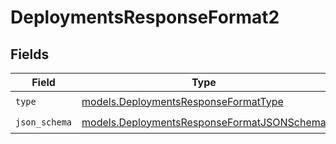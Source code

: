 # DeploymentsResponseFormat2


## Fields

| Field                                                                                          | Type                                                                                           | Required                                                                                       | Description                                                                                    |
| ---------------------------------------------------------------------------------------------- | ---------------------------------------------------------------------------------------------- | ---------------------------------------------------------------------------------------------- | ---------------------------------------------------------------------------------------------- |
| `type`                                                                                         | [models.DeploymentsResponseFormatType](../models/deploymentsresponseformattype.md)             | :heavy_check_mark:                                                                             | N/A                                                                                            |
| `json_schema`                                                                                  | [models.DeploymentsResponseFormatJSONSchema](../models/deploymentsresponseformatjsonschema.md) | :heavy_check_mark:                                                                             | N/A                                                                                            |